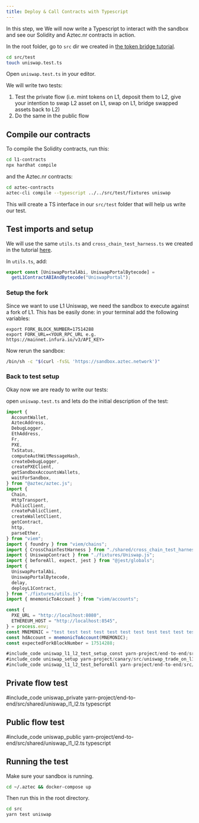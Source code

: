 ```yaml
---
title: Deploy & Call Contracts with Typescript
---
```


In this step, we We will now write a Typescript to interact with the sandbox and see our Solidity and Aztec.nr contracts in action.

In the root folder, go to `src` dir we created in [the token bridge tutorial](../token_portal/setup.md).

```sh
cd src/test
touch uniswap.test.ts
```

Open `uniswap.test.ts` in your editor.

We will write two tests:

1. Test the private flow (i.e. mint tokens on L1, deposit them to L2, give your intention to swap L2 asset on L1, swap on L1, bridge swapped assets back to L2)
2. Do the same in the public flow

## Compile our contracts

To compile the Solidity contracts, run this:

```sh
cd l1-contracts
npx hardhat compile
```

and the Aztec.nr contracts:

```sh
cd aztec-contracts
aztec-cli compile --typescript ../../src/test/fixtures uniswap
```

This will create a TS interface in our `src/test` folder that will help us write our test.

## Test imports and setup

We will use the same `utils.ts` and `cross_chain_test_harness.ts` we created in the tutorial [here](../token_portal/typescript_glue_code.md#test-imports-and-setup).

In `utils.ts`, add:

```typescript
export const [UniswapPortalAbi, UniswapPortalBytecode] =
  getL1ContractABIAndBytecode("UniswapPortal");
```

### Setup the fork

Since we want to use L1 Uniswap, we need the sandbox to execute against a fork of L1. This has be easily done:
in your terminal add the following variables:

```
export FORK_BLOCK_NUMBER=17514288
export FORK_URL=<YOUR_RPC_URL e.g. https://mainnet.infura.io/v3/API_KEY>
```

Now rerun the sandbox:

```sh
/bin/sh -c "$(curl -fsSL 'https://sandbox.aztec.network')"
```

### Back to test setup

Okay now we are ready to write our tests:

open `uniswap.test.ts` and lets do the initial description of the test:

```typescript
import {
  AccountWallet,
  AztecAddress,
  DebugLogger,
  EthAddress,
  Fr,
  PXE,
  TxStatus,
  computeAuthWitMessageHash,
  createDebugLogger,
  createPXEClient,
  getSandboxAccountsWallets,
  waitForSandbox,
} from "@aztec/aztec.js";
import {
  Chain,
  HttpTransport,
  PublicClient,
  createPublicClient,
  createWalletClient,
  getContract,
  http,
  parseEther,
} from "viem";
import { foundry } from "viem/chains";
import { CrossChainTestHarness } from "./shared/cross_chain_test_harness.js";
import { UniswapContract } from "./fixtures/Uniswap.js";
import { beforeAll, expect, jest } from "@jest/globals";
import {
  UniswapPortalAbi,
  UniswapPortalBytecode,
  delay,
  deployL1Contract,
} from "./fixtures/utils.js";
import { mnemonicToAccount } from "viem/accounts";

const {
  PXE_URL = "http://localhost:8080",
  ETHEREUM_HOST = "http://localhost:8545",
} = process.env;
const MNEMONIC = "test test test test test test test test test test test junk";
const hdAccount = mnemonicToAccount(MNEMONIC);
const expectedForkBlockNumber = 17514288;

#include_code uniswap_l1_l2_test_setup_const yarn-project/end-to-end/src/shared/uniswap_l1_l2.ts typescript raw
#include_code uniswap_setup yarn-project/canary/src/uniswap_trade_on_l1_from_l2.ts typescript raw
#include_code uniswap_l1_l2_test_beforeAll yarn-project/end-to-end/src/shared/uniswap_l1_l2.ts typescript raw
```

## Private flow test

#include_code uniswap_private yarn-project/end-to-end/src/shared/uniswap_l1_l2.ts typescript

## Public flow test

#include_code uniswap_public yarn-project/end-to-end/src/shared/uniswap_l1_l2.ts typescript

## Running the test

Make sure your sandbox is running.

```sh
cd ~/.aztec && docker-compose up
```

Then run this in the root directory.

```bash
cd src
yarn test uniswap
```
